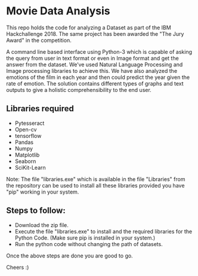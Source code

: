 # Movie Data Analysis
This repo holds the code for analyzing a Dataset as part of the IBM Hackchallenge 2018. The same project has been awarded the "The Jury Award" in the competition. 

A command line based interface using Python-3 which is capable of asking the query from user in text format or even in Image format and get the answer from the dataset.
We’ve used Natural Language Processing and Image processing libraries to achieve this. We have also analyzed the emotions of the film 
in each year and then could predict the year given the rate of emotion. The solution contains different types of graphs and text outputs
to give a holistic comprehensibility to the end user.

## Libraries required

* Pytesseract
* Open-cv
* tensorflow
* Pandas
* Numpy
* Matplotlib
* Seaborn
* SciKit-Learn

Note: The file "libraries.exe" which is available in the file "Libraries" from the repository can be used to install all these libraries provided you have "pip" working in your system.

## Steps to follow:

* Download the zip file.
* Execute the file "libraries.exe" to install and the required libraries for the Python Code. (Make sure pip is installed in your system.)
* Run the python code without changing the path of datasets.

Once the above steps are done you are good to go. 

Cheers :)

